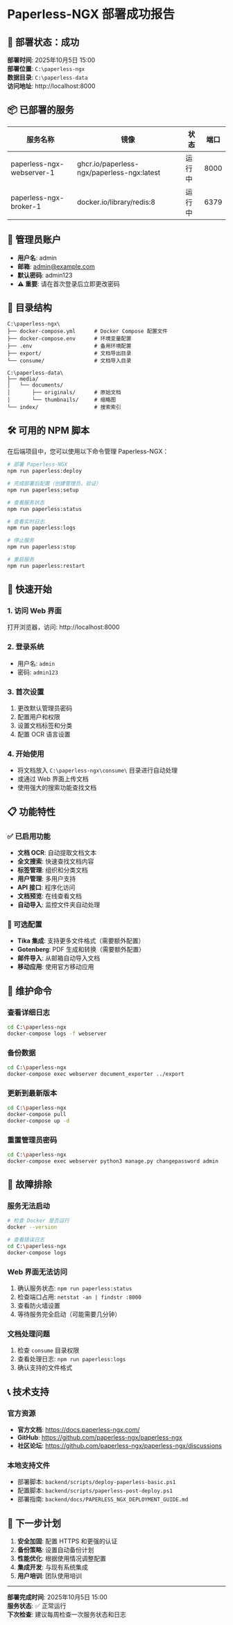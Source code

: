 # Paperless-NGX 部署成功报告

## 🎉 部署状态：成功

**部署时间**: 2025年10月5日 15:00  
**部署位置**: `C:\paperless-ngx`  
**数据目录**: `C:\paperless-data`  
**访问地址**: http://localhost:8000

## 📦 已部署的服务

| 服务名称 | 镜像 | 状态 | 端口 |
|---------|------|------|------|
| paperless-ngx-webserver-1 | ghcr.io/paperless-ngx/paperless-ngx:latest | 运行中 | 8000 |
| paperless-ngx-broker-1 | docker.io/library/redis:8 | 运行中 | 6379 |

## 🔐 管理员账户

- **用户名**: admin
- **邮箱**: admin@example.com
- **默认密码**: admin123
- **⚠️ 重要**: 请在首次登录后立即更改密码

## 📁 目录结构

```
C:\paperless-ngx\
├── docker-compose.yml      # Docker Compose 配置文件
├── docker-compose.env      # 环境变量配置
├── .env                    # 备用环境配置
├── export/                 # 文档导出目录
└── consume/                # 文档导入目录

C:\paperless-data\
├── media/
│   └── documents/
│       ├── originals/      # 原始文档
│       └── thumbnails/     # 缩略图
└── index/                  # 搜索索引
```

## 🛠️ 可用的 NPM 脚本

在后端项目中，您可以使用以下命令管理 Paperless-NGX：

```bash
# 部署 Paperless-NGX
npm run paperless:deploy

# 完成部署后配置（创建管理员、验证）
npm run paperless:setup

# 查看服务状态
npm run paperless:status

# 查看实时日志
npm run paperless:logs

# 停止服务
npm run paperless:stop

# 重启服务
npm run paperless:restart
```

## 🚀 快速开始

### 1. 访问 Web 界面
打开浏览器，访问: http://localhost:8000

### 2. 登录系统
- 用户名: `admin`
- 密码: `admin123`

### 3. 首次设置
1. 更改默认管理员密码
2. 配置用户和权限
3. 设置文档标签和分类
4. 配置 OCR 语言设置

### 4. 开始使用
- 将文档放入 `C:\paperless-ngx\consume\` 目录进行自动处理
- 或通过 Web 界面上传文档
- 使用强大的搜索功能查找文档

## 📋 功能特性

### ✅ 已启用功能
- **文档 OCR**: 自动提取文档文本
- **全文搜索**: 快速查找文档内容
- **标签管理**: 组织和分类文档
- **用户管理**: 多用户支持
- **API 接口**: 程序化访问
- **文档预览**: 在线查看文档
- **自动导入**: 监控文件夹自动处理

### 🔧 可选配置
- **Tika 集成**: 支持更多文件格式（需要额外配置）
- **Gotenberg**: PDF 生成和转换（需要额外配置）
- **邮件导入**: 从邮箱自动导入文档
- **移动应用**: 使用官方移动应用

## 🔧 维护命令

### 查看详细日志
```bash
cd C:\paperless-ngx
docker-compose logs -f webserver
```

### 备份数据
```bash
cd C:\paperless-ngx
docker-compose exec webserver document_exporter ../export
```

### 更新到最新版本
```bash
cd C:\paperless-ngx
docker-compose pull
docker-compose up -d
```

### 重置管理员密码
```bash
cd C:\paperless-ngx
docker-compose exec webserver python3 manage.py changepassword admin
```

## 🐛 故障排除

### 服务无法启动
```bash
# 检查 Docker 是否运行
docker --version

# 查看错误日志
cd C:\paperless-ngx
docker-compose logs
```

### Web 界面无法访问
1. 确认服务状态: `npm run paperless:status`
2. 检查端口占用: `netstat -an | findstr :8000`
3. 查看防火墙设置
4. 等待服务完全启动（可能需要几分钟）

### 文档处理问题
1. 检查 `consume` 目录权限
2. 查看处理日志: `npm run paperless:logs`
3. 确认支持的文件格式

## 📞 技术支持

### 官方资源
- **官方文档**: https://docs.paperless-ngx.com/
- **GitHub**: https://github.com/paperless-ngx/paperless-ngx
- **社区论坛**: https://github.com/paperless-ngx/paperless-ngx/discussions

### 本地支持文件
- 部署脚本: `backend/scripts/deploy-paperless-basic.ps1`
- 配置脚本: `backend/scripts/paperless-post-deploy.ps1`
- 部署指南: `backend/docs/PAPERLESS_NGX_DEPLOYMENT_GUIDE.md`

## 🎯 下一步计划

1. **安全加固**: 配置 HTTPS 和更强的认证
2. **备份策略**: 设置自动备份计划
3. **性能优化**: 根据使用情况调整配置
4. **集成开发**: 与现有系统集成
5. **用户培训**: 团队使用培训

---

**部署完成时间**: 2025年10月5日 15:00  
**服务状态**: ✅ 正常运行  
**下次检查**: 建议每周检查一次服务状态和日志